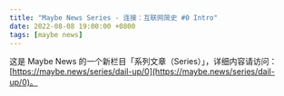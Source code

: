 ```yaml
---
title: "Maybe News Series - 连接：互联网简史 #0 Intro"
date: 2022-08-08 19:00:00 +0800
tags: [maybe news]
---
```


这是 Maybe News 的一个新栏目「系列文章（Series）」，详细内容请访问：[https://maybe.news/series/dail-up/0](https://maybe.news/series/dail-up/0)。
